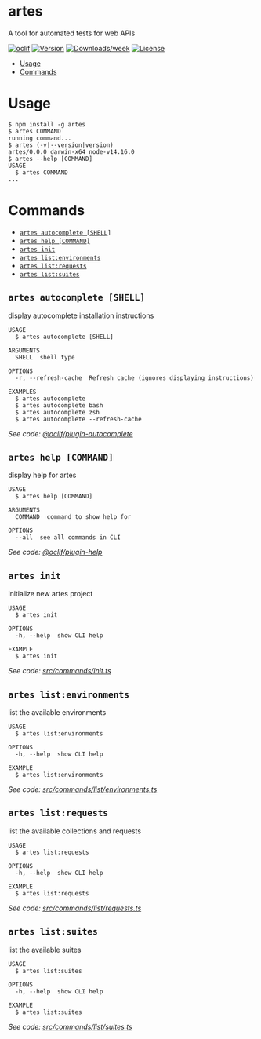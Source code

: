 artes
=====

A tool for automated tests for web APIs

[![oclif](https://img.shields.io/badge/cli-oclif-brightgreen.svg)](https://oclif.io)
[![Version](https://img.shields.io/npm/v/artes.svg)](https://npmjs.org/package/artes)
[![Downloads/week](https://img.shields.io/npm/dw/artes.svg)](https://npmjs.org/package/artes)
[![License](https://img.shields.io/npm/l/artes.svg)](https://github.com/scflode/artes/blob/master/package.json)

<!-- toc -->
* [Usage](#usage)
* [Commands](#commands)
<!-- tocstop -->
# Usage
<!-- usage -->
```sh-session
$ npm install -g artes
$ artes COMMAND
running command...
$ artes (-v|--version|version)
artes/0.0.0 darwin-x64 node-v14.16.0
$ artes --help [COMMAND]
USAGE
  $ artes COMMAND
...
```
<!-- usagestop -->
# Commands
<!-- commands -->
* [`artes autocomplete [SHELL]`](#artes-autocomplete-shell)
* [`artes help [COMMAND]`](#artes-help-command)
* [`artes init`](#artes-init)
* [`artes list:environments`](#artes-listenvironments)
* [`artes list:requests`](#artes-listrequests)
* [`artes list:suites`](#artes-listsuites)

## `artes autocomplete [SHELL]`

display autocomplete installation instructions

```
USAGE
  $ artes autocomplete [SHELL]

ARGUMENTS
  SHELL  shell type

OPTIONS
  -r, --refresh-cache  Refresh cache (ignores displaying instructions)

EXAMPLES
  $ artes autocomplete
  $ artes autocomplete bash
  $ artes autocomplete zsh
  $ artes autocomplete --refresh-cache
```

_See code: [@oclif/plugin-autocomplete](https://github.com/oclif/plugin-autocomplete/blob/v0.3.0/src/commands/autocomplete/index.ts)_

## `artes help [COMMAND]`

display help for artes

```
USAGE
  $ artes help [COMMAND]

ARGUMENTS
  COMMAND  command to show help for

OPTIONS
  --all  see all commands in CLI
```

_See code: [@oclif/plugin-help](https://github.com/oclif/plugin-help/blob/v3.2.2/src/commands/help.ts)_

## `artes init`

initialize new artes project

```
USAGE
  $ artes init

OPTIONS
  -h, --help  show CLI help

EXAMPLE
  $ artes init
```

_See code: [src/commands/init.ts](https://github.com/scflode/artes/blob/v0.0.0/src/commands/init.ts)_

## `artes list:environments`

list the available environments

```
USAGE
  $ artes list:environments

OPTIONS
  -h, --help  show CLI help

EXAMPLE
  $ artes list:environments
```

_See code: [src/commands/list/environments.ts](https://github.com/scflode/artes/blob/v0.0.0/src/commands/list/environments.ts)_

## `artes list:requests`

list the available collections and requests

```
USAGE
  $ artes list:requests

OPTIONS
  -h, --help  show CLI help

EXAMPLE
  $ artes list:requests
```

_See code: [src/commands/list/requests.ts](https://github.com/scflode/artes/blob/v0.0.0/src/commands/list/requests.ts)_

## `artes list:suites`

list the available suites

```
USAGE
  $ artes list:suites

OPTIONS
  -h, --help  show CLI help

EXAMPLE
  $ artes list:suites
```

_See code: [src/commands/list/suites.ts](https://github.com/scflode/artes/blob/v0.0.0/src/commands/list/suites.ts)_
<!-- commandsstop -->
